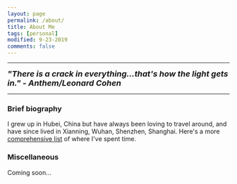 ```yaml
---
layout: page
permalink: /about/
title: About Me
tags: [personal]
modified: 9-23-2019
comments: false
---
```


----

<strong><i><font size = "+1">"There is a crack in everything...that's how the light gets in."  - Anthem/Leonard Cohen</font></i></strong>

----

### Brief biography
I grew up in Hubei, China but have always been loving to travel around, and have since lived in Xianning, Wuhan, Shenzhen, Shanghai. Here's a more [comprehensive list](cities.md) of where I've spent time.

### Miscellaneous

Coming soon...
